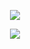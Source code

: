<p align="center">
  <img src="https://readme-typing-svg.herokuapp.com?font=Fira+Code&weight=700&size=28&duration=4000&pause=500&color=FFFFFF&background=0077FF&center=true&vCenter=true&width=600&lines=Hello%20I%27m%20Kusumlata%20Murmu" />
</p>

<p align="center">
  <img src="https://readme-typing-svg.herokuapp.com?font=Fira+Code&weight=700&size=28&duration=4000&pause=500&color=FFFFFF&background=0077FF&center=true&vCenter=true&width=600&lines=I%27m%20an%20Aspiring%20AI%2FML%20Engineer;Full-Stack%20Web%20Developer;I%20love%20coding!" />
</p>